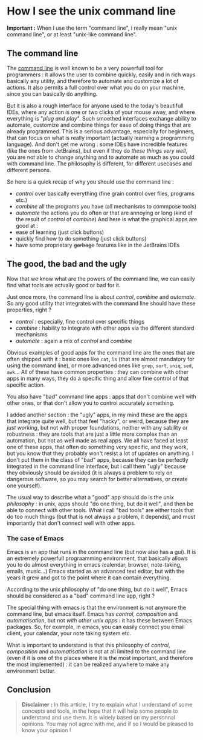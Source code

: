 # How I see the unix command line

**Important :** When I use the term "command line", i really mean "unix command line", or at least "unix-like command line".

## The command line

The [command line](https://en.wikipedia.org/wiki/Command-line_interface) is well known to be a very powerfull tool for programmers : it allows the user to combine quickly, easily and in rich ways basically any utility, and therefore to automate and customize a lot of actions. It also permits a full control over what you do on your machine, since you can basically do anything.

But it is also a rough interface for anyone used to the today's beautifull IDEs, where any action is one or two clicks of your mouse away, and where everything is "_plug and play_". Such smoothed interfaces exchange ability to automate, customize and combine things for ease of doing things that are already programmed. This is a serious advantage, especially for beginners, that can focus on what is really important (actually learning a programming language). And don't get me wrong : some IDEs have incredible features (like the ones from JetBrains), but even if they do _these things very well_, you are not able to change anything and to automate as much as you could with command line. The philosophy is different, for different usecases and different persons.

So here is a quick recap of why you should use the command line :
 - _control_ over basically everything (fine grain control over files, programs etc.)
 - _combine_ all the programs you have (all mechanisms to commpose tools)
 - _automate_ the actions you do often or that are annoying or long (kind of the result of _control_ of _combine_)
And here is what the graphical apps are good at :
 - ease of learning (just click buttons)
 - quickly find how to do something (just click buttons)
 - have some proprietary ~~garbage~~ features like in the JetBrains IDEs

## The good, the bad and the ugly

Now that we know what are the powers of the command line, we can easily find what tools are actually good or bad for it.

Just once more, the command line is about _control_, _combine_ and _automate_.
So any good utility that integrates with the command line should have these properties, right ? 
 - _control_ : especially, fine control over specific things 
 - _combine_ : hability to integrate with other apps via the different standard mechanisms
 - _automate_ : again a mix of _control_ and _combine_

Obvious examples of good apps for the command line are the ones that are often shipped with it : basic ones like `cat`, `ls` (that are almost mandatory for using the command line), or more advanced ones like `grep`, `sort`, `uniq`, `sed`, `awk`...
All of these have common properties : they can combine with other apps in many ways, they do a specific thing and allow fine control of that specific action.

You also have "bad" command line apps : apps that don't combine well with other ones, or that don't allow you to control accurately something.

I added another section : the "ugly" apps, in my mind these are the apps that integrate quite well, but that feel "hacky", or weird, because they are _just working_, but not with proper foundations, neither with any sability or robustness : they are tools that are just a little more complex than an automation, but not as well made as real apps. We all have faced at least one of these apps, that often do something very specific, and they work, but you know that they probably won't resist a lot of updates on anything. I don't put them in the class of "bad" apps, because they can be perfectly integrated in the command line interface, but i call them "ugly" because they obviously should be avoided (it is always a problem to rely on dangerous software, so you may search for better alternatives, or create one yourself).

The usual way to describe what a "good" app should do is the _unix philosophy_ : in unix, apps should "do one thing, but do it well", and then be able to connect with other tools. What i call "bad tools" are either tools that do too much things (but that is not always a problem, it depends), and most importantly that don't connect well with other apps.

### The case of Emacs

Emacs is an app that runs in the command line (but now also has a gui). It is an extremely powerfull prograamming environment, that basically allows you to do almost everything in emacs (calendar, browser, note-taking, emails, music...)
Emacs started as an advanced text editor, but with the years it grew and got to the point where it can contain everything. 

According to the unix philosophy of "do one thing, but do it well", Emacs should be considered as a "bad" command line app, right ?

The special thing with emacs is that the environment is not anymore the command line, but emacs itself. Emacs has _control_, _composition_ and _automatisation_, but not _with other unix apps_ : it has these between Emacs packages. So, for example, in emacs, you can easily connect you email client, your calendar, your note taking system etc.

What is important to understand is that this philosophy of _control_, _composition_ and _automatisation_ is not at all limited to the command line (even if it is one of the places where it is the most important, and therefore the most implemented) : it can be realized anywhere to make any environment better.


## Conclusion

> **Disclaimer :**
> In this article, I try to explain what I understand of some concepts and tools, in the hope that it will help some people to understand and use them.
> It is widely based on my personnal opinions. You may not agree with me, and if so I would be pleased to know your opinion !
